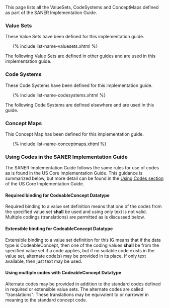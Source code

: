 <!-- vocabulary.md {% comment %}
*****************************************************************************************
*                            WARNING: DO NOT EDIT THIS FILE                             *
*                                                                                       *
* This file is generated by SUSHI. Any edits you make to this file will be overwritten. *
*                                                                                       *
* To change the contents of this file, edit the original source file at:                *
* ig-data\input\pagecontent\vocabulary.md                                               *
*****************************************************************************************
{% endcomment %} -->
This page lists all the ValueSets, CodeSystems and ConceptMaps defined as part of the SANER Implementation Guide.

### Value Sets
These Value Sets have been defined for this implementation guide.

<ol>
  {% include list-name-valuesets.xhtml %}
</ol>

The following Value Sets are defined in other guides and are used in this implementation
guide.


### Code Systems
These Code Systems have been defined for this implementation guide.

<ol>
  {% include list-name-codesystems.xhtml %}
</ol>

The following Code Systems are defined elsewhere and are used in this guide.

### Concept Maps
This Concept Map has been defined for this implementation guide.

<ol>
  {% include list-name-conceptmaps.xhtml %}
</ol>

### Using Codes in the SANER Implementation Guide
The SANER Implementation Guide follows the same rules for use of codes as is found in
the US Core Implementation Guide. This guidance is summarized below, but more detail can be found in the
[Using Codes section](https://www.hl7.org/fhir/us/core/general-guidance.html#using-codes-in-us-core-profiles)
of the US Core Implementation Guide.

#### Required binding for CodeableConcept Datatype
Required binding to a value set definition means that one of the codes from the specified value set **shall** be used and using only text is not valid.
Multiple codings (translations) are permitted as is discussed below.

#### Extensible binding for CodeableConcept Datatype
Extensible binding to a value set definition for this IG means that if the data type is CodeableConcept, then one of the coding values **shall** be from
the specified value set if a code applies, but if no suitable code exists in the value set, alternate code(s) may be provided in its place. If only
text available, then just text may be used.

#### Using multiple codes with CodeableConcept Datatype
Alternate codes may be provided in addition to the standard codes defined in required or extensible value sets. The alternate codes are called
"translations". These translations may be equivalent to or narrower in meaning to the standard concept code.

